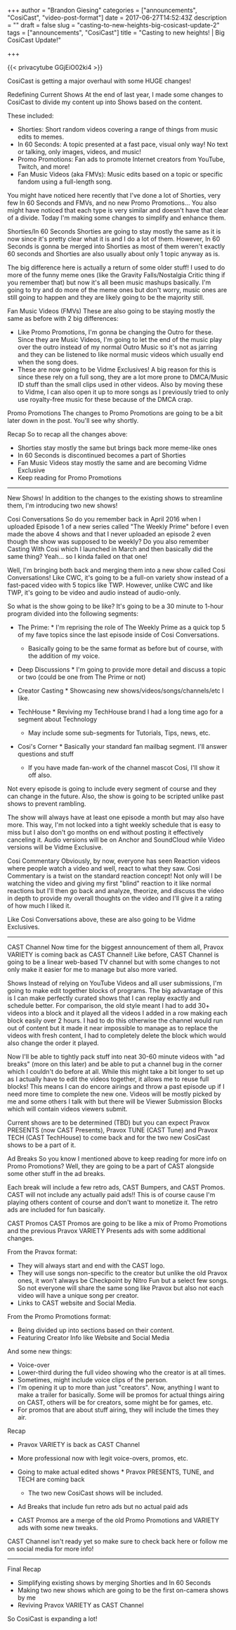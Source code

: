 +++
author = "Brandon Giesing"
categories = ["announcements", "CosiCast", "video-post-format"]
date = 2017-06-27T14:52:43Z
description = ""
draft = false
slug = "casting-to-new-heights-big-cosicast-update-2"
tags = ["announcements", "CosiCast"]
title = "Casting to new heights! | Big CosiCast Update!"

+++

{{< privacytube GGjEiO02ki4 >}}

CosiCast is getting a major overhaul with some HUGE  changes!

Redefining Current Shows
At the end of last year, I made some changes to CosiCast to divide my content up
into Shows based on the content.

These included:

 * Shorties: Short random videos covering a range of things from music edits to
   memes.
 * In 60 Seconds: A topic presented at a fast pace, visual only way! No text or
   talking, only images, videos, and music!
 * Promo Promotions: Fan ads to promote Internet creators from YouTube, Twitch,
   and more!
 * Fan Music Videos (aka FMVs): Music edits based on a topic or specific fandom
   using a full-length song.

You might have noticed here recently that I've done a lot of Shorties, very few
In 60 Seconds and FMVs, and no new Promo Promotions... You also might have
noticed that each type is very similar and doesn't have that clear of a divide.
Today I'm making some changes to simplify and enhance them.

Shorties/In 60 Seconds
Shorties are going to stay mostly the same as it is now since it's pretty clear
what it is and I do a lot of them. However, In 60 Seconds is gonna be merged
into Shorties as most of them weren't exactly 60 seconds and Shorties are also
usually about only 1 topic anyway as is.

The big difference here is actually a return of some older stuff! I used to do
more of the funny meme ones (like the Gravity Falls/Nostalgia Critic thing if
you remember that) but now it's all been music mashups basically. I'm going to
try and do more of the meme ones but don't worry, music ones are still going to
happen and they are likely going to be the majority still.

Fan Music Videos (FMVs)
These are also going to be staying mostly the same as before with 2 big
differences:

 * Like Promo Promotions, I'm gonna be changing the Outro for these. Since they
   are Music Videos, I'm going to let the end of the music play over the outro
   instead of my normal Outro Music so it's not as jarring and they can be
   listened to like normal music videos which usually end when the song does.
 * These are now going to be Vidme Exclusives! A big reason for this is since
   these rely on a full song, they are a lot more prone to DMCA/Music ID stuff
   than the small clips used in other videos. Also by moving these to Vidme, I
   can also open it up to more songs as I previously tried to only use
   royalty-free music for these because of the DMCA crap.

Promo Promotions
The changes to Promo Promotions are going to be a bit later down in the post.
You'll see why shortly.

Recap
So to recap all the changes above:

 * Shorties stay mostly the same but brings back more meme-like ones
 * In 60 Seconds is discontinued becomes a part of Shorties
 * Fan Music Videos stay mostly the same and are becoming Vidme Exclusive
 * Keep reading for Promo Promotions


--------------------------------------------------------------------------------

New Shows!
In addition to the changes to the existing shows to streamline them, I'm
introducing two new shows!

Cosi Conversations
So do you remember back in April 2016 when I uploaded Episode 1 of a new series
called "The Weekly Prime" before I even made the above 4 shows and that I never
uploaded an episode 2 even though the show was supposed to be weekly? Do you
also remember Casting With Cosi which I launched in March and then basically did
the same thing? Yeah... so I kinda failed on that one!

Well, I'm bringing both back and merging them into a new show called Cosi
Conversations! Like CWC, it's going to be a full-on variety show instead of a
fast-paced video with 5 topics like TWP. However, unlike CWC and like TWP, it's
going to be video and audio instead of audio-only.

So what is the show going to be like? It's going to be a 30 minute to 1-hour
program divided into the following segments:

 * The Prime: * I'm reprising the role of The Weekly Prime as a quick top 5 of
      my fave topics since the last episode inside of Cosi Conversations.
    * Basically going to be the same format as before but of course,
      with the addition of my voice.
   
   
 * Deep Discussions * I'm going to provide more detail and discuss a topic or
      two (could be one from The Prime or not)
   
   
 * Creator Casting * Showcasing new shows/videos/songs/channels/etc I like.
   
   
 * TechHouse * Reviving my TechHouse brand I had a long time ago for a segment
      about Technology
    * May include some sub-segments for Tutorials, Tips, news, etc.
   
   
 * Cosi's Corner * Basically your standard fan mailbag segment. I'll answer
      questions and stuff
    * If you have made fan-work of the channel mascot Cosi, I'll
      show it off also.
   
   

Not every episode is going to include every segment of course and they can
change in the future. Also, the show is going to be scripted unlike past shows
to prevent rambling.

The show will always have at least one episode a month but may also have more.
This way, I'm not locked into a tight weekly schedule that is easy to miss but I
also don't go months on end without posting it effectively canceling it. Audio
versions will be on Anchor and SoundCloud while Video versions will be Vidme
Exclusive.

Cosi Commentary
Obviously, by now, everyone has seen Reaction videos where people watch a video
and well, react to what they saw. Cosi Commentary is a twist on the standard
reaction concept! Not only will I be watching the video and giving my first
"blind" reaction to it like normal reactions but I'll then go back and analyze,
theorize, and discuss the video in depth to provide my overall thoughts on the
video and I'll give it a rating of how much I liked it.

Like Cosi Conversations above, these are also going to be Vidme Exclusives.


--------------------------------------------------------------------------------

CAST Channel
Now time for the biggest announcement of them all, Pravox VARIETY is coming back
as CAST Channel! Like before, CAST Channel is going to be a linear web-based TV
channel but with some changes to not only make it easier for me to manage but
also more varied.



Shows
Instead of relying on YouTube Videos and all user submissions, I'm going to make
edit together blocks of programs. The big advantage of this is I can make
perfectly curated shows that I can replay exactly and schedule better. For
comparison, the old style meant I had to add 30+ videos into a block and it
played all the videos I added in a row making each block easily over 2 hours. I
had to do this otherwise the channel would run out of content but it made it
near impossible to manage as to replace the videos with fresh content, I had to
completely delete the block which would also change the order it played.

Now I'll be able to tightly pack stuff into neat 30-60 minute videos with "ad
breaks" (more on this later) and be able to put a channel bug in the corner
which I couldn't do before at all. While this might take a bit longer to set up
as I actually have to edit the videos together, it allows me to reuse full
blocks! This means I can do encore airings and throw a past episode up if I need
more time to complete the new one. Videos will be mostly picked by me and some
others I talk with but there will be Viewer Submission Blocks which will contain
videos viewers submit.

Current shows are to be determined (TBD) but you can expect Pravox PRESENTS (now
CAST Presents), Pravox TUNE (CAST Tune) and Pravox TECH (CAST TechHouse) to come
back and for the two new CosiCast shows to be a part of it.

Ad Breaks
So you know I mentioned above to keep reading for more info on Promo Promotions?
Well, they are going to be a part of CAST alongside some other stuff in the ad
breaks.

Each break will include a few retro ads, CAST Bumpers, and CAST Promos. CAST
will not include any actually paid ads!!  This is of course cause I'm playing
others content of course and don't want to monetize it. The retro ads are
included for fun basically.

CAST Promos
CAST Promos are going to be like a mix of Promo Promotions and the previous
Pravox VARIETY Presents ads with some additional changes.

From the Pravox format:

 * They will always start and end with the CAST logo.
 * They will use songs non-specific to the creator but unlike the old Pravox
   ones, it won't always be Checkpoint by Nitro Fun but a select few songs. So
   not everyone will share the same song like Pravox but also not each video
   will have a unique song per creator.
 * Links to CAST website and Social Media.

From the Promo Promotions format:

 * Being divided up into sections based on their content.
 * Featuring Creator Info like Website and Social Media

And some new things:

 * Voice-over
 * Lower-third during the full video showing who the creator is at all times.
 * Sometimes, might include voice clips of the person.
 * I'm opening it up to more than just "creators". Now, anything I want to make
   a trailer for basically. Some will be promos for actual things airing on
   CAST, others will be for creators, some might be for games, etc.
 * For promos that are about stuff airing, they will include the times they air.

Recap
 * Pravox VARIETY is back as CAST Channel
 * More professional now with legit voice-overs, promos, etc.
 * Going to make actual edited shows * Pravox PRESENTS, TUNE, and TECH are
      coming back
    * The two new CosiCast shows will be
      included.
   
   
 * Ad Breaks that include fun retro ads but no actual paid ads
 * CAST Promos are a merge of the old Promo Promotions and VARIETY ads with some
   new tweaks.

CAST Channel isn't ready yet so make sure to check back here or follow me on
social media for more info!


--------------------------------------------------------------------------------

Final Recap
 * Simplifying existing shows by merging Shorties and In 60 Seconds
 * Making two new shows which are going to be the first on-camera shows by me
 * Reviving Pravox VARIETY as CAST Channel

So CosiCast is expanding a lot!
